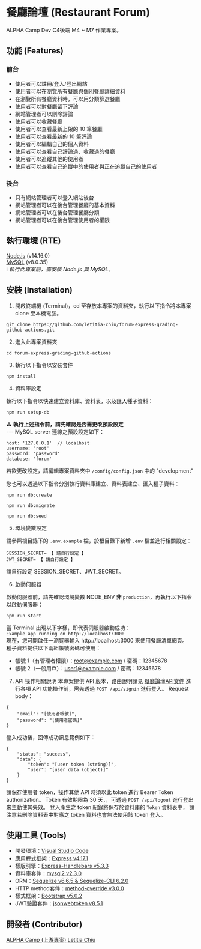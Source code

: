 # 餐廳論壇 (Restaurant Forum)
ALPHA Camp Dev C4後端 M4 ~ M7 作業專案。

## 功能 (Features)
### 前台
- 使用者可以註冊/登入/登出網站
- 使用者可以在瀏覽所有餐廳與個別餐廳詳細資料
- 在瀏覽所有餐廳資料時，可以用分類篩選餐廳
- 使用者可以對餐廳留下評論
- 網站管理者可以刪除評論
- 使用者可以收藏餐廳
- 使用者可以查看最新上架的 10 筆餐廳
- 使用者可以查看最新的 10 筆評論
- 使用者可以編輯自己的個人資料
- 使用者可以查看自己評論過、收藏過的餐廳
- 使用者可以追蹤其他的使用者
- 使用者可以查看自己追蹤中的使用者與正在追蹤自己的使用者
### 後台
- 只有網站管理者可以登入網站後台
- 網站管理者可以在後台管理餐廳的基本資料
- 網站管理者可以在後台管理餐廳分類
- 網站管理者可以在後台管理使用者的權限

## 執行環境 (RTE)
[Node.js](https://nodejs.org/) (v14.16.0)  
[MySQL](https://dev.mysql.com/downloads/mysql/) (v8.0.35)  
ℹ️ *執行此專案前，需安裝 Node.js 與 MySQL。*

## 安裝 (Installation)
1. 開啟終端機 (Terminal)，cd 至存放本專案的資料夾，執行以下指令將本專案 clone 至本機電腦。

```
git clone https://github.com/letitia-chiu/forum-express-grading-github-actions.git
```

2. 進入此專案資料夾

```
cd forum-express-grading-github-actions
```

3. 執行以下指令以安裝套件

```
npm install
```

4. 資料庫設定  

執行以下指令以快速建立資料庫、資料表，以及匯入種子資料：

```
npm run setup-db
```
⚠️ **執行上述指令前，請先確認是否需更改預設設定**  
--- MySQL server 連線之預設設定如下：
```
host: '127.0.0.1'  // localhost
username: 'root'
password: 'password'
database: 'forum'
```
若欲更改設定，請編輯專案資料夾中 `/config/config.json` 中的 "development"  
  
您也可以透過以下指令分別執行資料庫建立、資料表建立、匯入種子資料：
```
npm run db:create
```
```
npm run db:migrate
```
```
npm run db:seed
```

5. 環境變數設定

請參照根目錄下的 `.env.example` 檔，於根目錄下新增 `.env` 檔並進行相關設定：
```
SESSION_SECRET= 【 請自行設定 】
JWT_SECRET= 【 請自行設定 】

```
請自行設定 SESSION_SECRET、JWT_SECRET。  

6. 啟動伺服器

啟動伺服器前，請先確認環境變數 NODE_ENV **非** `production`，再執行以下指令以啟動伺服器：

```
npm run start
```

當 Terminal 出現以下字樣，即代表伺服器啟動成功：  
`Example app running on http://localhost:3000`  
現在，您可開啟任一瀏覽器輸入 http://localhost:3000 來使用餐廳清單網頁。  
種子資料提供以下兩組帳號密碼可使用：
- 帳號 1（有管理者權限）：root@example.com / 密碼：12345678
- 帳號 2（一般用戶）：user1@example.com / 密碼：12345678

7. API 操作相關說明
本專案提供 API 版本，路由說明請見 [餐廳論壇API文件](https://reurl.cc/dLV4pz) 
進行各項 API 功能操作前，需先透過 `POST /api/signin` 進行登入。
Request body：
```
{
    "email": "[使用者帳號]",
    "password": "[使用者密碼]"
}
```
登入成功後，回傳成功訊息範例如下：
```
{
    "status": "success",
    "data": {
        "token": "[user token (string)]",
        "user": "[user data (object)]"
    }
}
```
請保存使用者 token，操作其他 API 時須以此 token 進行 Bearer Token authorization。
Token 有效期限為 30 天，，可透過 `POST /api/logout` 進行登出來主動使其失效。
登入產生之 token 紀錄將保存於資料庫的 `Token` 資料表中，
請注意若刪除資料表中對應之 token 資料也會無法使用該 token 登入。


## 使用工具 (Tools)
- 開發環境：[Visual Studio Code](https://visualstudio.microsoft.com/zh-hant/)
- 應用程式框架：[Express v4.17.1](https://www.npmjs.com/package/express)
- 樣版引擎：[Express-Handlebars v5.3.3](https://www.npmjs.com/package/express-handlebars)
- 資料庫套件：[mysql2 v2.3.0](https://www.npmjs.com/package/mysql2)
- ORM：[Sequelize v6.6.5 & Sequelize-CLI 6.2.0](https://sequelize.org/)
- HTTP method套件：[method-override v3.0.0](https://www.npmjs.com/package/method-override)
- 樣式框架：[Bootstrap v5.0.2](https://getbootstrap.com/docs/5.0/getting-started/introduction/)
- JWT驗證套件：[jsonwebtoken v8.5.1](https://www.npmjs.com/package/jsonwebtoken)

## 開發者 (Contributor)
[ALPHA Camp (上游專案)](https://github.com/ALPHACamp/forum-express-grading.git)
[Letitia Chiu](https://github.com/letitia-chiu)
